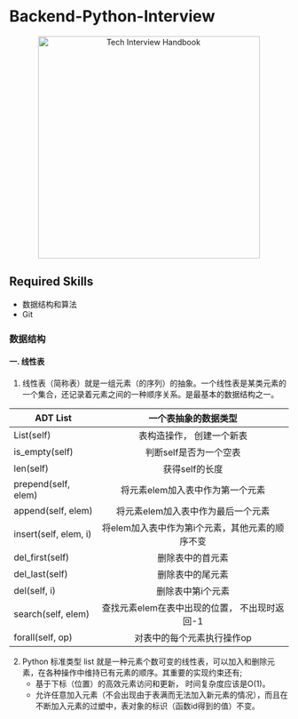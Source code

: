 # Backend-Python-Interview

<div align="center">
  <a href="https://dribbble.com/shots/3831443-Tech-Interview-Handbook">
    <img src="https://cdn.rawgit.com/yangshun/tech-interview-handbook/master/assets/book.svg" alt="Tech Interview Handbook" width="400"/>
 </a>
</div>


## Required Skills

- 数据结构和算法
- Git

### 数据结构

#### 一. 线性表

1. 线性表（简称表）就是一组元素（的序列）的抽象。一个线性表是某类元素的一个集合，还记录着元素之间的一种顺序关系。是最基本的数据结构之一。

 | ADT List      | 一个表抽象的数据类型 | 
   | ------------- |:-------------:|
   |List(self)     |表构造操作， 创建一个新表|
   |is_empty(self)          |判断self是否为一个空表|
   |len(self)               |获得self的长度|
   |prepend(self, elem)     |将元素elem加入表中作为第一个元素|
   |append(self, elem)      |将元素elem加入表中作为最后一个元素|
   |insert(self, elem, i) |将elem加入表中作为第i个元素，其他元素的顺序不变|
   |del_first(self)         |删除表中的首元素|
   |del_last(self)          |删除表中的尾元素|
   |del(self, i)            |删除表中第i个元素|
   |search(self, elem)      |查找元素elem在表中出现的位置， 不出现时返回-1|
   |forall(self, op)        |对表中的每个元素执行操作op |

2. Python 标准类型 list 就是一种元素个数可变的线性表，可以加入和删除元素，在各种操作中维持已有元素的顺序。其重要的实现约束还有;
    * 基于下标（位置）的高效元素访问和更新， 时间复杂度应该是O(1)。
    * 允许任意加入元素（不会出现由于表满而无法加入新元素的情况），而且在不断加入元素的过塑中，表对象的标识（函数id得到的值）不变。


